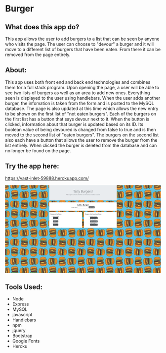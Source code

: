 # Burger

## What does this app do?
This app allows the user to add burgers to a list that can be seen by anyone who visits the page. The user can choose to "devour" a burger and it will move to a different list of burgers that have been eaten. From there it can be removed from the page entirely. 

## About:
This app uses both front end and back end technologies and combines them for a full stack program.
Upon opening the page, a user will be able to see two lists of burgers as well as an area to add new ones. Everything seen is displayed to the user using handlebars. When the user adds another burger, the infomation is taken from the form and is posted to the MySQL database. The page is also updated at this time which allows the new entry to be shown on the first list of "not eaten burgers". Each of the burgers on the first list has a button that says devour next to it. When the button is clicked, information about that burger is updated based on its ID. Its boolean value of being devoured is changed from false to true and is then moved to the second list of "eaten burgers". The burgers on the second list also each have a button that allows the user to remove the burger from the list entirely. When clicked the burger is deleted from the database and can no longer be found on the page.  

## Try the app here:
https://vast-inlet-59888.herokuapp.com/

![App Screenshot](public/assets/images/burger-screenshot.png)

## Tools Used:
* Node
* Express
* MySQL
* javascript
* Handlebars
* npm
* jquery
* Bootstrap 
* Google Fonts
* Heroku